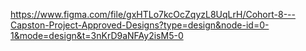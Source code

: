 https://www.figma.com/file/gxHTLo7kcOcZqyzL8UqLrH/Cohort-8---Capston-Project-Approved-Designs?type=design&node-id=0-1&mode=design&t=3nKrD9aNFAy2isM5-0 

